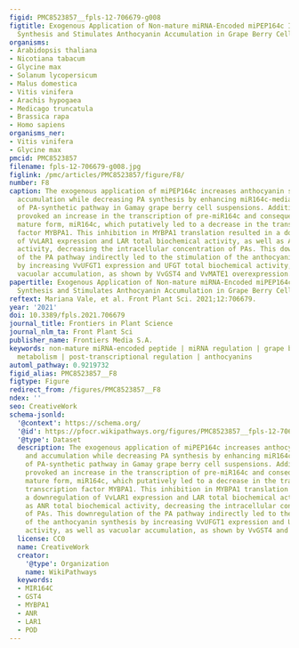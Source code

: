 ```yaml
---
figid: PMC8523857__fpls-12-706679-g008
figtitle: Exogenous Application of Non-mature miRNA-Encoded miPEP164c Inhibits Proanthocyanidin
  Synthesis and Stimulates Anthocyanin Accumulation in Grape Berry Cells
organisms:
- Arabidopsis thaliana
- Nicotiana tabacum
- Glycine max
- Solanum lycopersicum
- Malus domestica
- Vitis vinifera
- Arachis hypogaea
- Medicago truncatula
- Brassica rapa
- Homo sapiens
organisms_ner:
- Vitis vinifera
- Glycine max
pmcid: PMC8523857
filename: fpls-12-706679-g008.jpg
figlink: /pmc/articles/PMC8523857/figure/F8/
number: F8
caption: The exogenous application of miPEP164c increases anthocyanin synthesis and
  accumulation while decreasing PA synthesis by enhancing miR164c-mediated downregulation
  of PA-synthetic pathway in Gamay grape berry cell suspensions. Addition of miPEP164c
  provoked an increase in the transcription of pre-miR164c and consequently of its
  mature form, miR164c, which putatively led to a decrease in the translation of transcription
  factor MYBPA1. This inhibition in MYBPA1 translation resulted in a downregulation
  of VvLAR1 expression and LAR total biochemical activity, as well as ANR total biochemical
  activity, decreasing the intracellular concentration of PAs. This downregulation
  of the PA pathway indirectly led to the stimulation of the anthocyanin synthesis
  by increasing VvUFGT1 expression and UFGT total biochemical activity, as well as
  vacuolar accumulation, as shown by VvGST4 and VvMATE1 overexpression.
papertitle: Exogenous Application of Non-mature miRNA-Encoded miPEP164c Inhibits Proanthocyanidin
  Synthesis and Stimulates Anthocyanin Accumulation in Grape Berry Cells.
reftext: Mariana Vale, et al. Front Plant Sci. 2021;12:706679.
year: '2021'
doi: 10.3389/fpls.2021.706679
journal_title: Frontiers in Plant Science
journal_nlm_ta: Front Plant Sci
publisher_name: Frontiers Media S.A.
keywords: non-mature miRNA-encoded peptide | miRNA regulation | grape berry secondary
  metabolism | post-transcriptional regulation | anthocyanins
automl_pathway: 0.9219732
figid_alias: PMC8523857__F8
figtype: Figure
redirect_from: /figures/PMC8523857__F8
ndex: ''
seo: CreativeWork
schema-jsonld:
  '@context': https://schema.org/
  '@id': https://pfocr.wikipathways.org/figures/PMC8523857__fpls-12-706679-g008.html
  '@type': Dataset
  description: The exogenous application of miPEP164c increases anthocyanin synthesis
    and accumulation while decreasing PA synthesis by enhancing miR164c-mediated downregulation
    of PA-synthetic pathway in Gamay grape berry cell suspensions. Addition of miPEP164c
    provoked an increase in the transcription of pre-miR164c and consequently of its
    mature form, miR164c, which putatively led to a decrease in the translation of
    transcription factor MYBPA1. This inhibition in MYBPA1 translation resulted in
    a downregulation of VvLAR1 expression and LAR total biochemical activity, as well
    as ANR total biochemical activity, decreasing the intracellular concentration
    of PAs. This downregulation of the PA pathway indirectly led to the stimulation
    of the anthocyanin synthesis by increasing VvUFGT1 expression and UFGT total biochemical
    activity, as well as vacuolar accumulation, as shown by VvGST4 and VvMATE1 overexpression.
  license: CC0
  name: CreativeWork
  creator:
    '@type': Organization
    name: WikiPathways
  keywords:
  - MIR164C
  - GST4
  - MYBPA1
  - ANR
  - LAR1
  - POD
---
```

